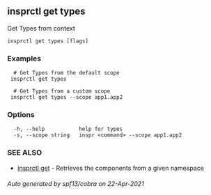## insprctl get types

Get Types from context

```
insprctl get types [flags]
```

### Examples

```
  # Get Types from the default scope
 insprctl get types 

  # Get Types from a custom scope
 insprctl get types --scope app1.app2

```

### Options

```
  -h, --help           help for types
  -s, --scope string   inspr <command> --scope app1.app2
```

### SEE ALSO

* [insprctl get](inspr_get.md)	 - Retrieves the components from a given namespace

###### Auto generated by spf13/cobra on 22-Apr-2021
